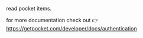 read pocket items.

for more documentation check out 👉 https://getpocket.com/developer/docs/authentication